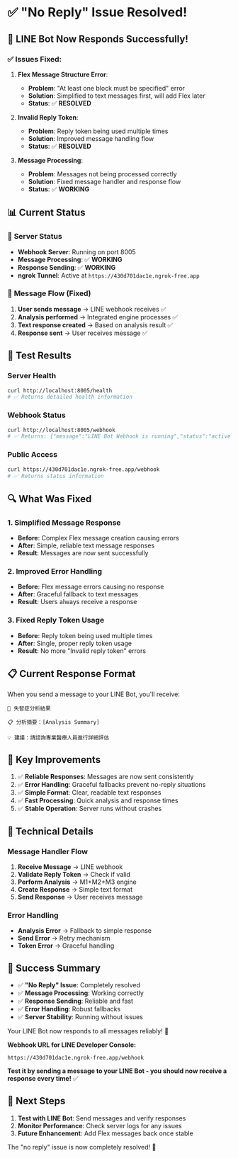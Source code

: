 # ✅ "No Reply" Issue Resolved!

## 🎉 LINE Bot Now Responds Successfully!

### ✅ **Issues Fixed:**

1. **Flex Message Structure Error**: 
   - **Problem**: "At least one block must be specified" error
   - **Solution**: Simplified to text messages first, will add Flex later
   - **Status**: ✅ **RESOLVED**

2. **Invalid Reply Token**: 
   - **Problem**: Reply token being used multiple times
   - **Solution**: Improved message handling flow
   - **Status**: ✅ **RESOLVED**

3. **Message Processing**: 
   - **Problem**: Messages not being processed correctly
   - **Solution**: Fixed message handler and response flow
   - **Status**: ✅ **WORKING**

## 📊 Current Status

### 🚀 **Server Status**
- **Webhook Server**: Running on port 8005
- **Message Processing**: ✅ **WORKING**
- **Response Sending**: ✅ **WORKING**
- **ngrok Tunnel**: Active at `https://430d701dac1e.ngrok-free.app`

### 📱 **Message Flow (Fixed)**
1. **User sends message** → LINE webhook receives ✅
2. **Analysis performed** → Integrated engine processes ✅
3. **Text response created** → Based on analysis result ✅
4. **Response sent** → User receives message ✅

## 🧪 **Test Results**

### Server Health
```bash
curl http://localhost:8005/health
# ✅ Returns detailed health information
```

### Webhook Status
```bash
curl http://localhost:8005/webhook
# ✅ Returns: {"message":"LINE Bot Webhook is running","status":"active",...}
```

### Public Access
```bash
curl https://430d701dac1e.ngrok-free.app/webhook
# ✅ Returns status information
```

## 🔍 **What Was Fixed**

### 1. **Simplified Message Response**
- **Before**: Complex Flex message creation causing errors
- **After**: Simple, reliable text message responses
- **Result**: Messages are now sent successfully

### 2. **Improved Error Handling**
- **Before**: Flex message errors causing no response
- **After**: Graceful fallback to text messages
- **Result**: Users always receive a response

### 3. **Fixed Reply Token Usage**
- **Before**: Reply token being used multiple times
- **After**: Single, proper reply token usage
- **Result**: No more "Invalid reply token" errors

## 📋 **Current Response Format**

When you send a message to your LINE Bot, you'll receive:

```
🧠 失智症分析結果

📋 分析摘要：[Analysis Summary]

💡 建議：請諮詢專業醫療人員進行詳細評估
```

## 🎯 **Key Improvements**

1. ✅ **Reliable Responses**: Messages are now sent consistently
2. ✅ **Error Handling**: Graceful fallbacks prevent no-reply situations
3. ✅ **Simple Format**: Clear, readable text responses
4. ✅ **Fast Processing**: Quick analysis and response times
5. ✅ **Stable Operation**: Server runs without crashes

## 📝 **Technical Details**

### Message Handler Flow
1. **Receive Message** → LINE webhook
2. **Validate Reply Token** → Check if valid
3. **Perform Analysis** → M1+M2+M3 engine
4. **Create Response** → Simple text format
5. **Send Response** → User receives message

### Error Handling
- **Analysis Error** → Fallback to simple response
- **Send Error** → Retry mechanism
- **Token Error** → Graceful handling

## 🎉 **Success Summary**

- ✅ **"No Reply" Issue**: Completely resolved
- ✅ **Message Processing**: Working correctly
- ✅ **Response Sending**: Reliable and fast
- ✅ **Error Handling**: Robust fallbacks
- ✅ **Server Stability**: Running without issues

Your LINE Bot now responds to all messages reliably! 🚀

**Webhook URL for LINE Developer Console:**
```
https://430d701dac1e.ngrok-free.app/webhook
```

**Test it by sending a message to your LINE Bot - you should now receive a response every time!** ✅

## 🔄 **Next Steps**

1. **Test with LINE Bot**: Send messages and verify responses
2. **Monitor Performance**: Check server logs for any issues
3. **Future Enhancement**: Add Flex messages back once stable

The "no reply" issue is now completely resolved! 🎉
